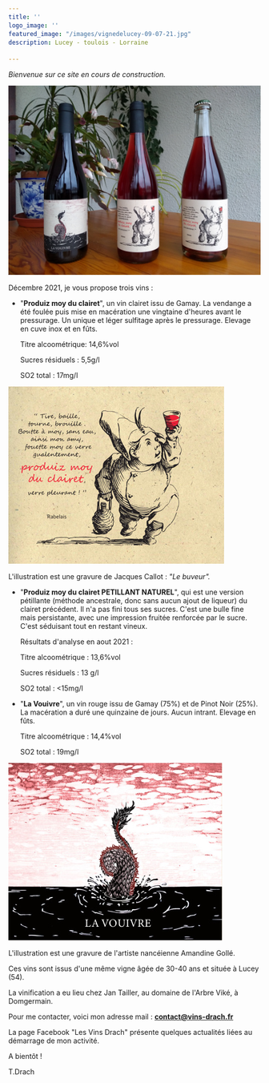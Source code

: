 ```yaml
---
title: ''
logo_image: ''
featured_image: "/images/vignedelucey-09-07-21.jpg"
description: Lucey - toulois - Lorraine

---
```

_Bienvenue sur ce site en cours de construction._

![](/images/img_20211115_142513834.jpg)

Décembre 2021, je vous propose trois vins :

* "**Produiz moy du clairet**", un vin clairet issu de Gamay. La vendange a été foulée puis mise en macération une vingtaine d'heures avant le pressurage. Un unique et léger sulfitage après le pressurage. Elevage en cuve inox et en fûts.

  Titre alcoométrique: 14,6%vol

  Sucres résiduels : 5,5g/l

  SO2 total : 17mg/l

![](images/clairet-test-3.jpg)

L'illustration est une gravure de Jacques Callot : _"Le buveur"._

* "**Produiz moy du clairet PETILLANT NATUREL**", qui est une version pétillante (méthode ancestrale, donc sans aucun ajout de liqueur) du clairet précédent. Il n'a pas fini tous ses sucres. C'est une bulle fine mais persistante, avec une impression fruitée renforcée par le sucre. C'est séduisant tout en restant vineux.

  Résultats d'analyse en aout 2021 :

  Titre alcoométrique : 13,6%vol

  Sucres résiduels : 13 g/l

  SO2 total : <15mg/l
* "**La Vouivre**",  un vin rouge issu de Gamay (75%) et de Pinot Noir (25%). La macération a duré une quinzaine de jours. Aucun intrant. Elevage en fûts.

  Titre alcoométrique : 14,4%vol

  SO2 total : 19mg/l

![](images/la-vouivre_test4-2.jpg)

L'illustration est une gravure de l'artiste nancéienne Amandine Gollé.

Ces vins sont issus d'une même vigne âgée de 30-40 ans et située à Lucey (54).

La vinification a eu lieu chez Jan Tailler, au domaine de l'Arbre Viké, à Domgermain.

Pour me contacter, voici mon adresse mail : [**contact@vins-drach.fr**](mailto:contact@vins-drach.fr)

La page Facebook "Les Vins Drach" présente quelques actualités liées au démarrage de mon activité.

A bientôt !

T.Drach